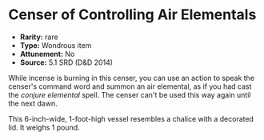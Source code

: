 
# Censer of Controlling Air Elementals

* **Rarity:** rare
* **Type:** Wondrous item
* **Attunement:** No
* **Source:** 5.1 SRD (D&D 2014)


While incense is burning in this censer, you can use an action to speak the censer's command word and summon an air elemental, as if you had cast the _conjure elemental_ spell. The censer can't be used this way again until the next dawn.

This 6-inch-wide, 1-foot-high vessel resembles a chalice with a decorated lid. It weighs 1 pound.
